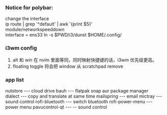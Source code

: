 ### Notice for polybar:

change the interface  
 ip route | grep '^default' | awk '{print $5}'  
 module/networkspeeddown  
 interface = ens33
ln -s $PWD/i3/dunst $HOME/.config/

### i3wm config

1. alt 和 win 在 nvim 里面等同，同时映射快捷键的话，i3wm 优先级更高。
2. floating toggle 将会把 window 从 scratchpad remove

### app list

nutstore --- cloud drive
bauh --- flatpak snap aur package manager  
dialect --- copy and translate at same time
mailspring --- email
mictray --- sound control
rofi-bluetooth --- switch bluetooth
rofi-power-menu  ---  power menu
pavucontrol-qt  --- -- sound control

